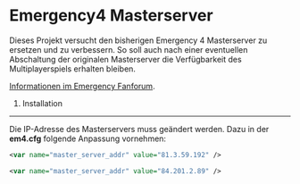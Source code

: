 Emergency4 Masterserver
==================
Dieses Projekt versucht den bisherigen Emergency 4 Masterserver zu ersetzen und zu verbessern.
So soll auch nach einer eventuellen Abschaltung der originalen Masterserver die Verfügbarkeit des Multiplayerspiels erhalten bleiben.

[Informationen im Emergency Fanforum](http://emergency-forum.de/board16-sonstiges/board17-off-topic/board318-technikecke/board73-computer/58772-/).

1. Installation
---------------
Die IP-Adresse des Masterservers muss geändert werden.
Dazu in der **em4.cfg** folgende Anpassung vornehmen:
```xml
<var name="master_server_addr" value="81.3.59.192" />
```

```xml
<var name="master_server_addr" value="84.201.2.89" />
```